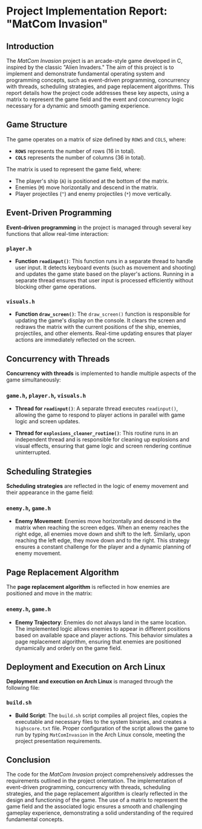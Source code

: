 # Project Implementation Report: "MatCom Invasion"

## Introduction

The *MatCom Invasion* project is an arcade-style game developed in C, inspired by the classic "Alien Invaders." The aim of this project is to implement and demonstrate fundamental operating system and programming concepts, such as event-driven programming, concurrency with threads, scheduling strategies, and page replacement algorithms. This report details how the project code addresses these key aspects, using a matrix to represent the game field and the event and concurrency logic necessary for a dynamic and smooth gaming experience.

## Game Structure

The game operates on a matrix of size defined by `ROWS` and `COLS`, where:
- **`ROWS`** represents the number of rows (16 in total).
- **`COLS`** represents the number of columns (36 in total).

The matrix is used to represent the game field, where:
- The player's ship (`A`) is positioned at the bottom of the matrix.
- Enemies (`M`) move horizontally and descend in the matrix.
- Player projectiles (`^`) and enemy projectiles (`*`) move vertically.

## Event-Driven Programming

**Event-driven programming** in the project is managed through several key functions that allow real-time interaction:

### `player.h`

- **Function `readinput()`**:
  This function runs in a separate thread to handle user input. It detects keyboard events (such as movement and shooting) and updates the game state based on the player's actions. Running in a separate thread ensures that user input is processed efficiently without blocking other game operations.

### `visuals.h`

- **Function `draw_screen()`**:
  The `draw_screen()` function is responsible for updating the game's display on the console. It clears the screen and redraws the matrix with the current positions of the ship, enemies, projectiles, and other elements. Real-time updating ensures that player actions are immediately reflected on the screen.

## Concurrency with Threads

**Concurrency with threads** is implemented to handle multiple aspects of the game simultaneously:

### `game.h`, `player.h`, `visuals.h`

- **Thread for `readinput()`**:
  A separate thread executes `readinput()`, allowing the game to respond to player actions in parallel with game logic and screen updates.

- **Thread for `explosions_cleaner_routine()`**:
  This routine runs in an independent thread and is responsible for cleaning up explosions and visual effects, ensuring that game logic and screen rendering continue uninterrupted.

## Scheduling Strategies

**Scheduling strategies** are reflected in the logic of enemy movement and their appearance in the game field:

### `enemy.h`, `game.h`

- **Enemy Movement**:
  Enemies move horizontally and descend in the matrix when reaching the screen edges. When an enemy reaches the right edge, all enemies move down and shift to the left. Similarly, upon reaching the left edge, they move down and to the right. This strategy ensures a constant challenge for the player and a dynamic planning of enemy movement.

## Page Replacement Algorithm

The **page replacement algorithm** is reflected in how enemies are positioned and move in the matrix:

### `enemy.h`, `game.h`

- **Enemy Trajectory**:
  Enemies do not always land in the same location. The implemented logic allows enemies to appear in different positions based on available space and player actions. This behavior simulates a page replacement algorithm, ensuring that enemies are positioned dynamically and orderly on the game field.

## Deployment and Execution on Arch Linux

**Deployment and execution on Arch Linux** is managed through the following file:

### `build.sh`

- **Build Script**:
  The `build.sh` script compiles all project files, copies the executable and necessary files to the system binaries, and creates a `highscore.txt` file. Proper configuration of the script allows the game to run by typing `MatComInvasion` in the Arch Linux console, meeting the project presentation requirements.

## Conclusion

The code for the *MatCom Invasion* project comprehensively addresses the requirements outlined in the project orientation. The implementation of event-driven programming, concurrency with threads, scheduling strategies, and the page replacement algorithm is clearly reflected in the design and functioning of the game. The use of a matrix to represent the game field and the associated logic ensures a smooth and challenging gameplay experience, demonstrating a solid understanding of the required fundamental concepts.